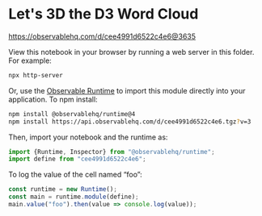 # Let's 3D the D3 Word Cloud

https://observablehq.com/d/cee4991d6522c4e6@3635

View this notebook in your browser by running a web server in this folder. For
example:

~~~sh
npx http-server
~~~

Or, use the [Observable Runtime](https://github.com/observablehq/runtime) to
import this module directly into your application. To npm install:

~~~sh
npm install @observablehq/runtime@4
npm install https://api.observablehq.com/d/cee4991d6522c4e6.tgz?v=3
~~~

Then, import your notebook and the runtime as:

~~~js
import {Runtime, Inspector} from "@observablehq/runtime";
import define from "cee4991d6522c4e6";
~~~

To log the value of the cell named “foo”:

~~~js
const runtime = new Runtime();
const main = runtime.module(define);
main.value("foo").then(value => console.log(value));
~~~
